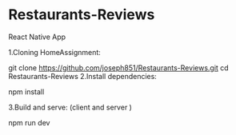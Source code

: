 # Restaurants-Reviews

React Native App

1.Cloning HomeAssignment:

git clone https://github.com/joseph851/Restaurants-Reviews.git
cd Restaurants-Reviews
2.Install dependencies:

npm install

3.Build and serve: (client and server )

npm run dev
